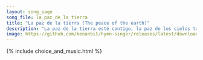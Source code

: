 ```yaml
---
layout: song_page
song_file: la_paz_de_la_tierra
title: "La paz de la tierra (The peace of the earth)"
description: "La paz de la tierra esté contigo, la paz de los cielos también. La paz de los ríos esté contigo, la paz de los mares también. Paz profunda cayendo sob... spanish english secular 4part textbyother chords"
image: https://github.com/kenanbit/hymn-singer/releases/latest/download/la_paz_de_la_tierra-trad.png
---
```


{% include choice_and_music.html %}